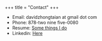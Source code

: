 +++
title = "Contact"
+++

- Email: davidzhongtaian at gmail dot com
- Phone: 878-two nine five-0080
- Resume: [Some things I do](/resume_an.pdf)
- Linkedin: [Here](https://www.linkedin.com/in/davidzhongtaian/)
